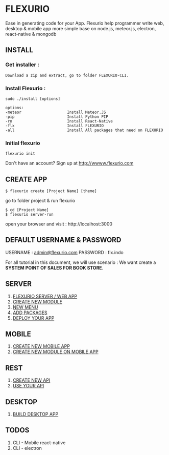 # FLEXURIO
Ease in generating code for your App. Flexurio help programmer write web, desktop & mobile app more simple base on node.js, meteor.js, electron, react-native & mongodb

## INSTALL
### Get installer :
```
Download a zip and extract, go to folder FLEXURIO-CLI. 

```

### Install Flexurio  :
```
sudo ./install [options]

```

```
options:
-meteor                    Install Meteor.JS
-pip                       Install Python PIP
-rn                        Install React-Native
-flx                       Install FLEXURIO
-all                       Install All packages that need on FLEXURIO
```

### Initial flexurio
```
flexurio init

```
Don't have an account? Sign up at http://wwww.flexurio.com



## CREATE APP
```
$ flexurio create [Project Name] [theme]

```

go to folder project & run flexurio

```
$ cd [Project Name]
$ flexurio server-run
```

open your browser and visit : http://localhost:3000

## DEFAULT USERNAME & PASSWORD
USERNAME : admin@flexurio.com
PASSWORD : flx.indo



For all tutorial in this document, we will use scenario : We want create a **SYSTEM POINT OF SALES FOR BOOK STORE**.


## SERVER
1. [FLEXURIO SERVER / WEB APP](https://vneu.github.io/FLEXURIO-CLI/doc/server_init)
2. [CREATE NEW MODULE](https://vneu.github.io/FLEXURIO-CLI/doc/server_createmodule)
3. [NEW MENU](https://vneu.github.io/FLEXURIO-CLI/doc/server_menu)
4. [ADD PACKAGES](https://vneu.github.io/FLEXURIO-CLI/doc/server_addpackages)
5. [DEPLOY YOUR APP](https://vneu.github.io/FLEXURIO-CLI/doc/server_deploy)

## MOBILE
1. [CREATE NEW MOBILE APP](https://vneu.github.io/FLEXURIO-CLI/doc/mobile_init)
2. [CREATE NEW MODULE ON MOBILE APP](https://vneu.github.io/FLEXURIO-CLI/doc/mobile_createmodule)

## REST
1. [CREATE NEW API](https://vneu.github.io/FLEXURIO-CLI/doc/api_create)
2. [USE YOUR API](https://vneu.github.io/FLEXURIO-CLI/doc/api_usage)

## DESKTOP
1. [BUILD DESKTOP APP](https://vneu.github.io/FLEXURIO-CLI/doc/desktop_init)




## TODOS
1. CLI - Mobile react-native
2. CLI - electron
